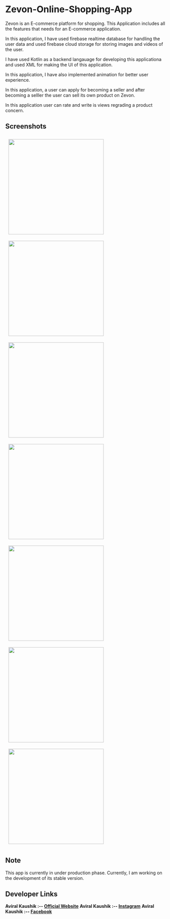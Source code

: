 # Zevon-Online-Shopping-App
Zevon is an E-commerce platform for shopping. This Application includes all the features that needs for an E-commerce application.

In this application, I have used firebase realtime database for handling the user data and used firebase cloud storage for storing images and videos of the user.

I have used Kotlin as a backend langauage for developing this applicationa and used XML for making the UI of this application.

In this application, I have also implemented animation for better user experience.

In this application, a user can apply for becoming a seller and after becoming a selller the user can sell its own product on Zevon.

In this application user can rate and write is views regrading a product concern.

## Screenshots

<p>
  <img src="https://github.com/Aviral-Kaushik/Zevon-Online-Shopping-App/blob/main/screenshots/image1.jpeg" width="300px" style="padding: 10px" height="auto">
  <img src="https://github.com/Aviral-Kaushik/Zevon-Online-Shopping-App/raw/main/screenshots/image2.jpeg" width="300px" style="padding: 10px" height="auto">
  <img src="https://github.com/Aviral-Kaushik/Zevon-Online-Shopping-App/blob/main/screenshots/image3.jpeg" width="300px" style="padding: 10px" height="auto">
  <img src="https://github.com/Aviral-Kaushik/Zevon-Online-Shopping-App/blob/main/screenshots/image4.jpeg" width="300px" style="padding: 10px" height="auto">
  <img src="https://github.com/Aviral-Kaushik/Zevon-Online-Shopping-App/blob/main/screenshots/image5.jpeg" width="300px" style="padding: 10px" height="auto">
  <img src="https://github.com/Aviral-Kaushik/Zevon-Online-Shopping-App/blob/main/screenshots/image6.jpeg" width="300px" style="padding: 10px" height="auto">
  <img src="https://github.com/Aviral-Kaushik/Zevon-Online-Shopping-App/blob/main/screenshots/image7.jpeg" width="300px" style="padding: 10px" height="auto">
</p>

## Note
This app is currently in under production phase. Currently, I am working on the development of its stable version.

## Developer Links

**Aviral Kaushik :-- [Official Website](http://aviralkaushik.epizy.com/)**
**Aviral Kaushik :-- [Instagram](https://www.instagram.com/aviral_3101/)**
**Aviral Kaushik :-- [Facebook](https://www.facebook.com/aviral.kaushik.16)**
